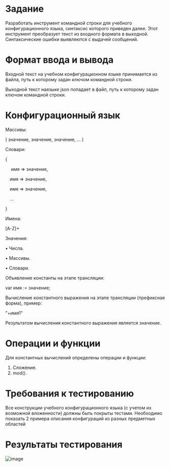 # Задание
Разработать инструмент командной строки для учебного конфигурационного
языка, синтаксис которого приведен далее. Этот инструмент преобразует текст из
входного формата в выходной. Синтаксические ошибки выявляются с выдачей
сообщений.

# Формат ввода и вывода
Входной текст на учебном конфигурационном языке принимается из
файла, путь к которому задан ключом командной строки.

Выходной текст наязыке json попадает в файл, путь к которому задан ключом командной строки.

# Конфигурационный язык
Массивы:

( значение, значение, значение, ... )

Словари:

{

&emsp; имя => значение,
 
&emsp;имя => значение,
 
&emsp;имя => значение,
 
&emsp;...
 
}

Имена:

[A-Z]+

Значения:

• Числа.

• Массивы.

• Словари.

Объявление константы на этапе трансляции:

var имя := значение;

Вычисление константного выражения на этапе трансляции (префиксная  форма), пример:

"$+ имя 1$"

Результатом вычисления константного выражения является значение.

# Операции и функции
Для константных вычислений определены операции и функции:
1. Сложение.
2. mod().

# Требования к тестированию
Все конструкции учебного конфигурационного языка (с учетом их
возможной вложенности) должны быть покрыты тестами. Необходимо показать 2
примера описания конфигураций из разных предметных областей

# Результаты тестирования
![image](https://github.com/user-attachments/assets/ec56714f-2609-4c5a-9745-0e64677d1547)


